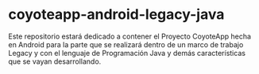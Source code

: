 # coyoteapp-android-legacy-java
Este repositorio estará dedicado a contener el Proyecto CoyoteApp hecha en Android para la parte que se realizará dentro de un marco de trabajo Legacy y con el lenguaje de Programación Java y demás características que se vayan desarrollando.
